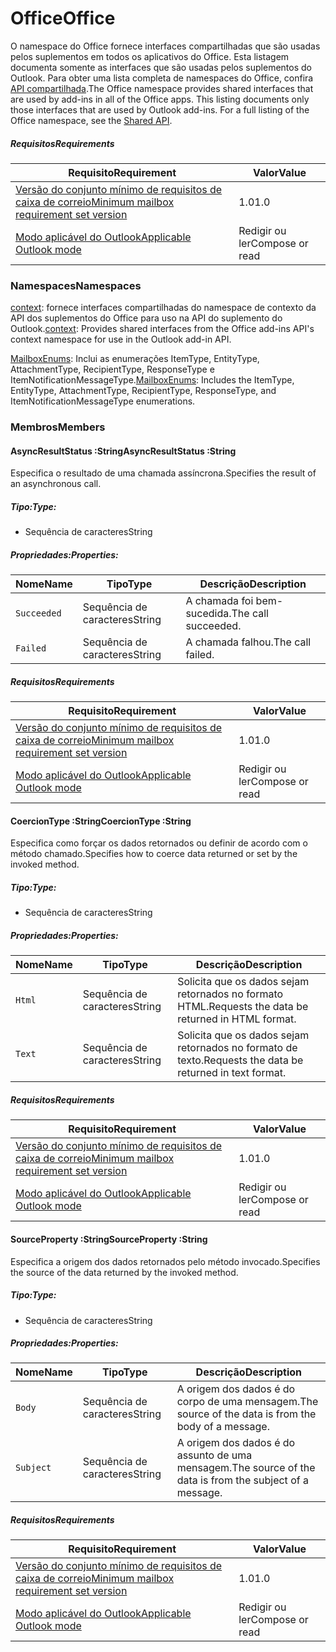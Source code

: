  

# <a name="office"></a><span data-ttu-id="4da22-101">Office</span><span class="sxs-lookup"><span data-stu-id="4da22-101">Office</span></span>

<span data-ttu-id="4da22-p101">O namespace do Office fornece interfaces compartilhadas que são usadas pelos suplementos em todos os aplicativos do Office. Esta listagem documenta somente as interfaces que são usadas pelos suplementos do Outlook. Para obter uma lista completa de namespaces do Office, confira [API compartilhada](/javascript/api/office).</span><span class="sxs-lookup"><span data-stu-id="4da22-p101">The Office namespace provides shared interfaces that are used by add-ins in all of the Office apps. This listing documents only those interfaces that are used by Outlook add-ins. For a full listing of the Office namespace, see the [Shared API](/javascript/api/office).</span></span>

##### <a name="requirements"></a><span data-ttu-id="4da22-104">Requisitos</span><span class="sxs-lookup"><span data-stu-id="4da22-104">Requirements</span></span>

|<span data-ttu-id="4da22-105">Requisito</span><span class="sxs-lookup"><span data-stu-id="4da22-105">Requirement</span></span>| <span data-ttu-id="4da22-106">Valor</span><span class="sxs-lookup"><span data-stu-id="4da22-106">Value</span></span>|
|---|---|
|[<span data-ttu-id="4da22-107">Versão do conjunto mínimo de requisitos de caixa de correio</span><span class="sxs-lookup"><span data-stu-id="4da22-107">Minimum mailbox requirement set version</span></span>](/javascript/office/requirement-sets/outlook-api-requirement-sets)| <span data-ttu-id="4da22-108">1.0</span><span class="sxs-lookup"><span data-stu-id="4da22-108">1.0</span></span>|
|[<span data-ttu-id="4da22-109">Modo aplicável do Outlook</span><span class="sxs-lookup"><span data-stu-id="4da22-109">Applicable Outlook mode</span></span>](https://docs.microsoft.com/outlook/add-ins/#extension-points)| <span data-ttu-id="4da22-110">Redigir ou ler</span><span class="sxs-lookup"><span data-stu-id="4da22-110">Compose or read</span></span>|

### <a name="namespaces"></a><span data-ttu-id="4da22-111">Namespaces</span><span class="sxs-lookup"><span data-stu-id="4da22-111">Namespaces</span></span>

<span data-ttu-id="4da22-112">[context](office.context.md): fornece interfaces compartilhadas do namespace de contexto da API dos suplementos do Office para uso na API do suplemento do Outlook.</span><span class="sxs-lookup"><span data-stu-id="4da22-112">[context](office.context.md): Provides shared interfaces from the Office add-ins API's context namespace for use in the Outlook add-in API.</span></span>

<span data-ttu-id="4da22-113">[MailboxEnums](/javascript/api/outlook/office.mailboxenums.attachmenttype): Inclui as enumerações ItemType, EntityType, AttachmentType, RecipientType, ResponseType e ItemNotificationMessageType.</span><span class="sxs-lookup"><span data-stu-id="4da22-113">[MailboxEnums](/javascript/api/outlook/office.mailboxenums.attachmenttype): Includes the ItemType, EntityType, AttachmentType, RecipientType, ResponseType, and ItemNotificationMessageType enumerations.</span></span>

### <a name="members"></a><span data-ttu-id="4da22-114">Membros</span><span class="sxs-lookup"><span data-stu-id="4da22-114">Members</span></span>

####  <a name="asyncresultstatus-string"></a><span data-ttu-id="4da22-115">AsyncResultStatus :String</span><span class="sxs-lookup"><span data-stu-id="4da22-115">AsyncResultStatus :String</span></span>

<span data-ttu-id="4da22-116">Especifica o resultado de uma chamada assíncrona.</span><span class="sxs-lookup"><span data-stu-id="4da22-116">Specifies the result of an asynchronous call.</span></span>

##### <a name="type"></a><span data-ttu-id="4da22-117">Tipo:</span><span class="sxs-lookup"><span data-stu-id="4da22-117">Type:</span></span>

*   <span data-ttu-id="4da22-118">Sequência de caracteres</span><span class="sxs-lookup"><span data-stu-id="4da22-118">String</span></span>

##### <a name="properties"></a><span data-ttu-id="4da22-119">Propriedades:</span><span class="sxs-lookup"><span data-stu-id="4da22-119">Properties:</span></span>

|<span data-ttu-id="4da22-120">Nome</span><span class="sxs-lookup"><span data-stu-id="4da22-120">Name</span></span>| <span data-ttu-id="4da22-121">Tipo</span><span class="sxs-lookup"><span data-stu-id="4da22-121">Type</span></span>| <span data-ttu-id="4da22-122">Descrição</span><span class="sxs-lookup"><span data-stu-id="4da22-122">Description</span></span>|
|---|---|---|
|`Succeeded`| <span data-ttu-id="4da22-123">Sequência de caracteres</span><span class="sxs-lookup"><span data-stu-id="4da22-123">String</span></span>|<span data-ttu-id="4da22-124">A chamada foi bem-sucedida.</span><span class="sxs-lookup"><span data-stu-id="4da22-124">The call succeeded.</span></span>|
|`Failed`| <span data-ttu-id="4da22-125">Sequência de caracteres</span><span class="sxs-lookup"><span data-stu-id="4da22-125">String</span></span>|<span data-ttu-id="4da22-126">A chamada falhou.</span><span class="sxs-lookup"><span data-stu-id="4da22-126">The call failed.</span></span>|

##### <a name="requirements"></a><span data-ttu-id="4da22-127">Requisitos</span><span class="sxs-lookup"><span data-stu-id="4da22-127">Requirements</span></span>

|<span data-ttu-id="4da22-128">Requisito</span><span class="sxs-lookup"><span data-stu-id="4da22-128">Requirement</span></span>| <span data-ttu-id="4da22-129">Valor</span><span class="sxs-lookup"><span data-stu-id="4da22-129">Value</span></span>|
|---|---|
|[<span data-ttu-id="4da22-130">Versão do conjunto mínimo de requisitos de caixa de correio</span><span class="sxs-lookup"><span data-stu-id="4da22-130">Minimum mailbox requirement set version</span></span>](/javascript/office/requirement-sets/outlook-api-requirement-sets)| <span data-ttu-id="4da22-131">1.0</span><span class="sxs-lookup"><span data-stu-id="4da22-131">1.0</span></span>|
|[<span data-ttu-id="4da22-132">Modo aplicável do Outlook</span><span class="sxs-lookup"><span data-stu-id="4da22-132">Applicable Outlook mode</span></span>](https://docs.microsoft.com/outlook/add-ins/#extension-points)| <span data-ttu-id="4da22-133">Redigir ou ler</span><span class="sxs-lookup"><span data-stu-id="4da22-133">Compose or read</span></span>|
####  <a name="coerciontype-string"></a><span data-ttu-id="4da22-134">CoercionType :String</span><span class="sxs-lookup"><span data-stu-id="4da22-134">CoercionType :String</span></span>

<span data-ttu-id="4da22-135">Especifica como forçar os dados retornados ou definir de acordo com o método chamado.</span><span class="sxs-lookup"><span data-stu-id="4da22-135">Specifies how to coerce data returned or set by the invoked method.</span></span>

##### <a name="type"></a><span data-ttu-id="4da22-136">Tipo:</span><span class="sxs-lookup"><span data-stu-id="4da22-136">Type:</span></span>

*   <span data-ttu-id="4da22-137">Sequência de caracteres</span><span class="sxs-lookup"><span data-stu-id="4da22-137">String</span></span>

##### <a name="properties"></a><span data-ttu-id="4da22-138">Propriedades:</span><span class="sxs-lookup"><span data-stu-id="4da22-138">Properties:</span></span>

|<span data-ttu-id="4da22-139">Nome</span><span class="sxs-lookup"><span data-stu-id="4da22-139">Name</span></span>| <span data-ttu-id="4da22-140">Tipo</span><span class="sxs-lookup"><span data-stu-id="4da22-140">Type</span></span>| <span data-ttu-id="4da22-141">Descrição</span><span class="sxs-lookup"><span data-stu-id="4da22-141">Description</span></span>|
|---|---|---|
|`Html`| <span data-ttu-id="4da22-142">Sequência de caracteres</span><span class="sxs-lookup"><span data-stu-id="4da22-142">String</span></span>|<span data-ttu-id="4da22-143">Solicita que os dados sejam retornados no formato HTML.</span><span class="sxs-lookup"><span data-stu-id="4da22-143">Requests the data be returned in HTML format.</span></span>|
|`Text`| <span data-ttu-id="4da22-144">Sequência de caracteres</span><span class="sxs-lookup"><span data-stu-id="4da22-144">String</span></span>|<span data-ttu-id="4da22-145">Solicita que os dados sejam retornados no formato de texto.</span><span class="sxs-lookup"><span data-stu-id="4da22-145">Requests the data be returned in text format.</span></span>|

##### <a name="requirements"></a><span data-ttu-id="4da22-146">Requisitos</span><span class="sxs-lookup"><span data-stu-id="4da22-146">Requirements</span></span>

|<span data-ttu-id="4da22-147">Requisito</span><span class="sxs-lookup"><span data-stu-id="4da22-147">Requirement</span></span>| <span data-ttu-id="4da22-148">Valor</span><span class="sxs-lookup"><span data-stu-id="4da22-148">Value</span></span>|
|---|---|
|[<span data-ttu-id="4da22-149">Versão do conjunto mínimo de requisitos de caixa de correio</span><span class="sxs-lookup"><span data-stu-id="4da22-149">Minimum mailbox requirement set version</span></span>](/javascript/office/requirement-sets/outlook-api-requirement-sets)| <span data-ttu-id="4da22-150">1.0</span><span class="sxs-lookup"><span data-stu-id="4da22-150">1.0</span></span>|
|[<span data-ttu-id="4da22-151">Modo aplicável do Outlook</span><span class="sxs-lookup"><span data-stu-id="4da22-151">Applicable Outlook mode</span></span>](https://docs.microsoft.com/outlook/add-ins/#extension-points)| <span data-ttu-id="4da22-152">Redigir ou ler</span><span class="sxs-lookup"><span data-stu-id="4da22-152">Compose or read</span></span>|
####  <a name="sourceproperty-string"></a><span data-ttu-id="4da22-153">SourceProperty :String</span><span class="sxs-lookup"><span data-stu-id="4da22-153">SourceProperty :String</span></span>

<span data-ttu-id="4da22-154">Especifica a origem dos dados retornados pelo método invocado.</span><span class="sxs-lookup"><span data-stu-id="4da22-154">Specifies the source of the data returned by the invoked method.</span></span>

##### <a name="type"></a><span data-ttu-id="4da22-155">Tipo:</span><span class="sxs-lookup"><span data-stu-id="4da22-155">Type:</span></span>

*   <span data-ttu-id="4da22-156">Sequência de caracteres</span><span class="sxs-lookup"><span data-stu-id="4da22-156">String</span></span>

##### <a name="properties"></a><span data-ttu-id="4da22-157">Propriedades:</span><span class="sxs-lookup"><span data-stu-id="4da22-157">Properties:</span></span>

|<span data-ttu-id="4da22-158">Nome</span><span class="sxs-lookup"><span data-stu-id="4da22-158">Name</span></span>| <span data-ttu-id="4da22-159">Tipo</span><span class="sxs-lookup"><span data-stu-id="4da22-159">Type</span></span>| <span data-ttu-id="4da22-160">Descrição</span><span class="sxs-lookup"><span data-stu-id="4da22-160">Description</span></span>|
|---|---|---|
|`Body`| <span data-ttu-id="4da22-161">Sequência de caracteres</span><span class="sxs-lookup"><span data-stu-id="4da22-161">String</span></span>|<span data-ttu-id="4da22-162">A origem dos dados é do corpo de uma mensagem.</span><span class="sxs-lookup"><span data-stu-id="4da22-162">The source of the data is from the body of a message.</span></span>|
|`Subject`| <span data-ttu-id="4da22-163">Sequência de caracteres</span><span class="sxs-lookup"><span data-stu-id="4da22-163">String</span></span>|<span data-ttu-id="4da22-164">A origem dos dados é do assunto de uma mensagem.</span><span class="sxs-lookup"><span data-stu-id="4da22-164">The source of the data is from the subject of a message.</span></span>|

##### <a name="requirements"></a><span data-ttu-id="4da22-165">Requisitos</span><span class="sxs-lookup"><span data-stu-id="4da22-165">Requirements</span></span>

|<span data-ttu-id="4da22-166">Requisito</span><span class="sxs-lookup"><span data-stu-id="4da22-166">Requirement</span></span>| <span data-ttu-id="4da22-167">Valor</span><span class="sxs-lookup"><span data-stu-id="4da22-167">Value</span></span>|
|---|---|
|[<span data-ttu-id="4da22-168">Versão do conjunto mínimo de requisitos de caixa de correio</span><span class="sxs-lookup"><span data-stu-id="4da22-168">Minimum mailbox requirement set version</span></span>](/javascript/office/requirement-sets/outlook-api-requirement-sets)| <span data-ttu-id="4da22-169">1.0</span><span class="sxs-lookup"><span data-stu-id="4da22-169">1.0</span></span>|
|[<span data-ttu-id="4da22-170">Modo aplicável do Outlook</span><span class="sxs-lookup"><span data-stu-id="4da22-170">Applicable Outlook mode</span></span>](https://docs.microsoft.com/outlook/add-ins/#extension-points)| <span data-ttu-id="4da22-171">Redigir ou ler</span><span class="sxs-lookup"><span data-stu-id="4da22-171">Compose or read</span></span>|